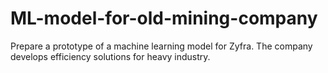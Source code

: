 # ML-model-for-old-mining-company
Prepare a prototype of a machine learning model for Zyfra. The company develops efficiency solutions for heavy industry.
